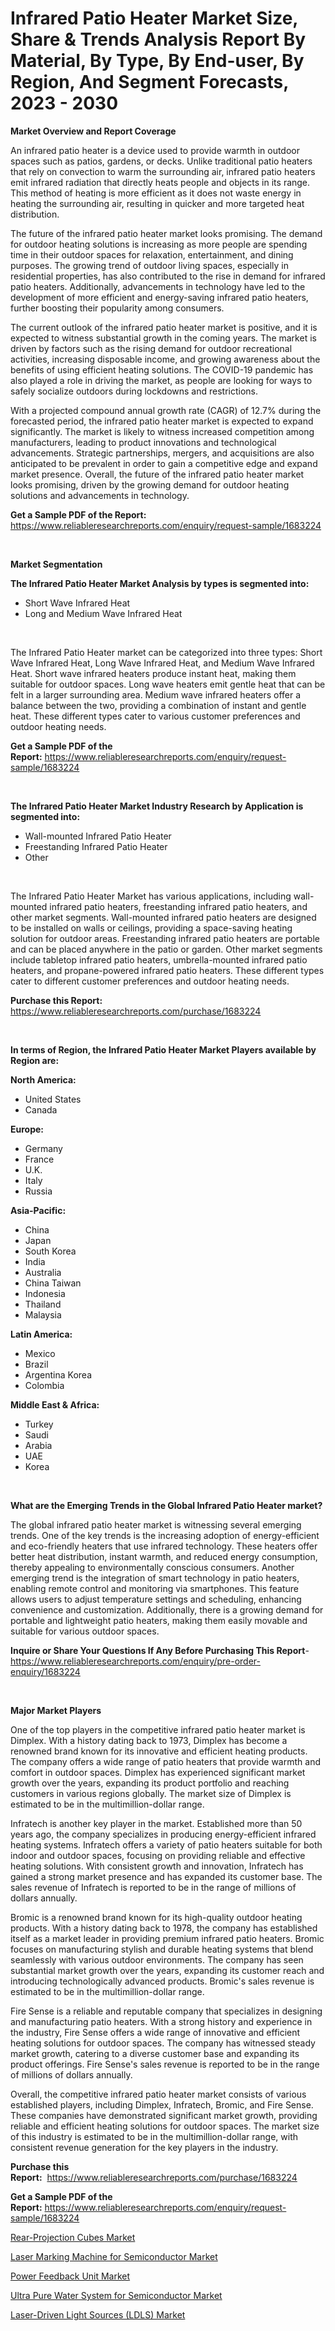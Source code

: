 <p><h1>Infrared Patio Heater Market Size, Share & Trends Analysis Report By Material, By Type, By End-user, By Region, And Segment Forecasts, 2023 - 2030</h1></p><p><strong>Market Overview and Report Coverage</strong></p>
<p><p>An infrared patio heater is a device used to provide warmth in outdoor spaces such as patios, gardens, or decks. Unlike traditional patio heaters that rely on convection to warm the surrounding air, infrared patio heaters emit infrared radiation that directly heats people and objects in its range. This method of heating is more efficient as it does not waste energy in heating the surrounding air, resulting in quicker and more targeted heat distribution.</p><p>The future of the infrared patio heater market looks promising. The demand for outdoor heating solutions is increasing as more people are spending time in their outdoor spaces for relaxation, entertainment, and dining purposes. The growing trend of outdoor living spaces, especially in residential properties, has also contributed to the rise in demand for infrared patio heaters. Additionally, advancements in technology have led to the development of more efficient and energy-saving infrared patio heaters, further boosting their popularity among consumers.</p><p>The current outlook of the infrared patio heater market is positive, and it is expected to witness substantial growth in the coming years. The market is driven by factors such as the rising demand for outdoor recreational activities, increasing disposable income, and growing awareness about the benefits of using efficient heating solutions. The COVID-19 pandemic has also played a role in driving the market, as people are looking for ways to safely socialize outdoors during lockdowns and restrictions.</p><p>With a projected compound annual growth rate (CAGR) of 12.7% during the forecasted period, the infrared patio heater market is expected to expand significantly. The market is likely to witness increased competition among manufacturers, leading to product innovations and technological advancements. Strategic partnerships, mergers, and acquisitions are also anticipated to be prevalent in order to gain a competitive edge and expand market presence. Overall, the future of the infrared patio heater market looks promising, driven by the growing demand for outdoor heating solutions and advancements in technology.</p></p>
<p><strong>Get a Sample PDF of the Report:</strong> <a href="https://www.reliableresearchreports.com/enquiry/request-sample/1683224">https://www.reliableresearchreports.com/enquiry/request-sample/1683224</a></p>
<p>&nbsp;</p>
<p><strong>Market Segmentation</strong></p>
<p><strong>The Infrared Patio Heater Market Analysis by types is segmented into:</strong></p>
<p><ul><li>Short Wave Infrared Heat</li><li>Long and Medium Wave Infrared Heat</li></ul></p>
<p>&nbsp;</p>
<p><p>The Infrared Patio Heater market can be categorized into three types: Short Wave Infrared Heat, Long Wave Infrared Heat, and Medium Wave Infrared Heat. Short wave infrared heaters produce instant heat, making them suitable for outdoor spaces. Long wave heaters emit gentle heat that can be felt in a larger surrounding area. Medium wave infrared heaters offer a balance between the two, providing a combination of instant and gentle heat. These different types cater to various customer preferences and outdoor heating needs.</p></p>
<p><strong>Get a Sample PDF of the Report:</strong>&nbsp;<a href="https://www.reliableresearchreports.com/enquiry/request-sample/1683224">https://www.reliableresearchreports.com/enquiry/request-sample/1683224</a></p>
<p>&nbsp;</p>
<p><strong>The Infrared Patio Heater Market Industry Research by Application is segmented into:</strong></p>
<p><ul><li>Wall-mounted Infrared Patio Heater</li><li>Freestanding Infrared Patio Heater</li><li>Other</li></ul></p>
<p>&nbsp;</p>
<p><p>The Infrared Patio Heater Market has various applications, including wall-mounted infrared patio heaters, freestanding infrared patio heaters, and other market segments. Wall-mounted infrared patio heaters are designed to be installed on walls or ceilings, providing a space-saving heating solution for outdoor areas. Freestanding infrared patio heaters are portable and can be placed anywhere in the patio or garden. Other market segments include tabletop infrared patio heaters, umbrella-mounted infrared patio heaters, and propane-powered infrared patio heaters. These different types cater to different customer preferences and outdoor heating needs.</p></p>
<p><strong>Purchase this Report:</strong>&nbsp; <a href="https://www.reliableresearchreports.com/purchase/1683224">https://www.reliableresearchreports.com/purchase/1683224</a></p>
<p>&nbsp;</p>
<p><strong>In terms of Region, the Infrared Patio Heater Market Players available by Region are:</strong></p>
<p>
    <p> <strong> North America: </strong>
        <ul>
            <li>United States</li>
            <li>Canada</li>
        </ul>
        </p> 
    <p> <strong> Europe: </strong>
        <ul>
            <li>Germany</li>
            <li>France</li>
            <li>U.K.</li>
            <li>Italy</li>
            <li>Russia</li>
        </ul>
        </p> 
    <p> <strong> Asia-Pacific: </strong>
        <ul>
            <li>China</li>
            <li>Japan</li>
            <li>South Korea</li>
            <li>India</li>
            <li>Australia</li>
            <li>China Taiwan</li>
            <li>Indonesia</li>
            <li>Thailand</li>
            <li>Malaysia</li>
        </ul>
        </p> 
    <p> <strong> Latin America: </strong>
        <ul>
            <li>Mexico</li>
            <li>Brazil</li>
            <li>Argentina Korea</li>
            <li>Colombia</li>
        </ul>
        </p> 
    <p> <strong> Middle East & Africa: </strong>
        <ul>
            <li>Turkey</li>
            <li>Saudi</li>
            <li>Arabia</li>
            <li>UAE</li>
            <li>Korea</li>
        </ul>
    </p>
    </p>
<p>&nbsp;</p>
<p><strong>What are the Emerging Trends in the Global Infrared Patio Heater market?</strong></p>
<p><p>The global infrared patio heater market is witnessing several emerging trends. One of the key trends is the increasing adoption of energy-efficient and eco-friendly heaters that use infrared technology. These heaters offer better heat distribution, instant warmth, and reduced energy consumption, thereby appealing to environmentally conscious consumers. Another emerging trend is the integration of smart technology in patio heaters, enabling remote control and monitoring via smartphones. This feature allows users to adjust temperature settings and scheduling, enhancing convenience and customization. Additionally, there is a growing demand for portable and lightweight patio heaters, making them easily movable and suitable for various outdoor spaces.</p></p>
<p><strong>Inquire or Share Your Questions If Any Before Purchasing This Report</strong>- <a href="https://www.reliableresearchreports.com/enquiry/pre-order-enquiry/1683224">https://www.reliableresearchreports.com/enquiry/pre-order-enquiry/1683224</a></p>
<p>&nbsp;</p>
<p><strong>Major Market Players</strong></p>
<p><p>One of the top players in the competitive infrared patio heater market is Dimplex. With a history dating back to 1973, Dimplex has become a renowned brand known for its innovative and efficient heating products. The company offers a wide range of patio heaters that provide warmth and comfort in outdoor spaces. Dimplex has experienced significant market growth over the years, expanding its product portfolio and reaching customers in various regions globally. The market size of Dimplex is estimated to be in the multimillion-dollar range.</p><p>Infratech is another key player in the market. Established more than 50 years ago, the company specializes in producing energy-efficient infrared heating systems. Infratech offers a variety of patio heaters suitable for both indoor and outdoor spaces, focusing on providing reliable and effective heating solutions. With consistent growth and innovation, Infratech has gained a strong market presence and has expanded its customer base. The sales revenue of Infratech is reported to be in the range of millions of dollars annually.</p><p>Bromic is a renowned brand known for its high-quality outdoor heating products. With a history dating back to 1978, the company has established itself as a market leader in providing premium infrared patio heaters. Bromic focuses on manufacturing stylish and durable heating systems that blend seamlessly with various outdoor environments. The company has seen substantial market growth over the years, expanding its customer reach and introducing technologically advanced products. Bromic's sales revenue is estimated to be in the multimillion-dollar range.</p><p>Fire Sense is a reliable and reputable company that specializes in designing and manufacturing patio heaters. With a strong history and experience in the industry, Fire Sense offers a wide range of innovative and efficient heating solutions for outdoor spaces. The company has witnessed steady market growth, catering to a diverse customer base and expanding its product offerings. Fire Sense's sales revenue is reported to be in the range of millions of dollars annually.</p><p>Overall, the competitive infrared patio heater market consists of various established players, including Dimplex, Infratech, Bromic, and Fire Sense. These companies have demonstrated significant market growth, providing reliable and efficient heating solutions for outdoor spaces. The market size of this industry is estimated to be in the multimillion-dollar range, with consistent revenue generation for the key players in the industry.</p></p>
<p><strong>Purchase this Report:</strong>&nbsp;&nbsp;<a href="https://www.reliableresearchreports.com/purchase/1683224">https://www.reliableresearchreports.com/purchase/1683224</a></p>
<p></p>
<p><strong>Get a Sample PDF of the Report:</strong>&nbsp;<a href="https://www.reliableresearchreports.com/enquiry/request-sample/1683224">https://www.reliableresearchreports.com/enquiry/request-sample/1683224</a></p>
<p><p><a href="https://medium.com/@luispacocha/rear-projection-cubes-market-analysis-its-cagr-market-segmentation-and-global-industry-overview-143cbfc33c20">Rear-Projection Cubes Market</a></p><p><a href="https://medium.com/@christinascott1938/laser-marking-machine-for-semiconductor-market-size-reveals-the-best-marketing-channels-in-global-5e6d8e95faec">Laser Marking Machine for Semiconductor Market</a></p><p><a href="https://medium.com/@deniseharvey70/power-feedback-unit-market-the-key-to-successful-business-strategy-forecast-till-2030-aca52ea28efb">Power Feedback Unit Market</a></p><p><a href="https://medium.com/@yvettelesch/ultra-pure-water-system-for-semiconductor-market-exploring-market-share-market-trends-and-future-6d806d4667aa">Ultra Pure Water System for Semiconductor Market</a></p><p><a href="https://medium.com/@dashawnmoen/laser-driven-light-sources-ldls-market-size-reveals-the-best-marketing-channels-in-global-243b57b91781">Laser-Driven Light Sources (LDLS) Market</a></p></p>